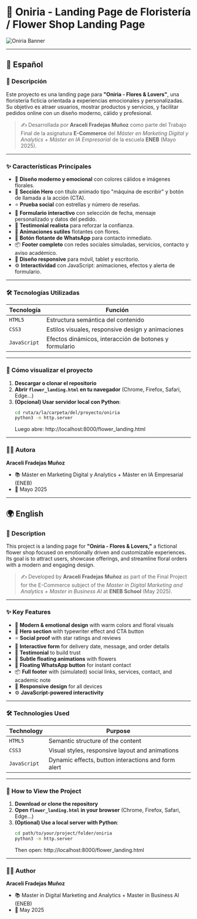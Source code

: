 # 💐 Oniria - Landing Page de Floristería / Flower Shop Landing Page

![Oniria Banner](https://via.placeholder.com/900x200?text=Oniria+-+Flores+%26+Lovers)

---

## 📌 Español

### 🌸 Descripción

Este proyecto es una landing page para **"Oniria - Flores & Lovers"**, una floristería ficticia orientada a experiencias emocionales y personalizadas. Su objetivo es atraer usuarios, mostrar productos y servicios, y facilitar pedidos online con un diseño moderno, cálido y profesional.

> ✍️ Desarrollada por **Araceli Fradejas Muñoz** como parte del Trabajo Final de la asignatura **E-Commerce** del *Máster en Marketing Digital y Analytics + Máster en IA Empresarial* de la escuela **ENEB** (Mayo 2025).

---

### ✨ Características Principales

- 🎨 **Diseño moderno y emocional** con colores cálidos e imágenes florales.
- 💬 **Sección Hero** con título animado tipo "máquina de escribir" y botón de llamada a la acción (CTA).
- ⭐ **Prueba social** con estrellas y número de reseñas.
- 📅 **Formulario interactivo** con selección de fecha, mensaje personalizado y datos del pedido.
- 💬 **Testimonial realista** para reforzar la confianza.
- 🌺 **Animaciones sutiles** flotantes con flores.
- 📲 **Botón flotante de WhatsApp** para contacto inmediato.
- 📦 **Footer completo** con redes sociales simuladas, servicios, contacto y aviso académico.
- 📱 **Diseño responsive** para móvil, tablet y escritorio.
- ⚙️ **Interactividad** con JavaScript: animaciones, efectos y alerta de formulario.

---

### 🛠️ Tecnologías Utilizadas

| Tecnología    | Función                                                        |
|---------------|----------------------------------------------------------------|
| `HTML5`       | Estructura semántica del contenido                             |
| `CSS3`        | Estilos visuales, responsive design y animaciones              |
| `JavaScript`  | Efectos dinámicos, interacción de botones y formulario         |

---

### 🚀 Cómo visualizar el proyecto

1. **Descargar o clonar el repositorio**
2. **Abrir `flower_landing.html` en tu navegador** (Chrome, Firefox, Safari, Edge…)
3. **(Opcional) Usar servidor local con Python**:
   ```bash
   cd ruta/a/la/carpeta/del/proyecto/oniria
   python3 -m http.server
   ```
   Luego abre: http://localhost:8000/flower_landing.html

---

### 👩‍💻 Autora

**Araceli Fradejas Muñoz**
- 📚 Máster en Marketing Digital y Analytics + Máster en IA Empresarial (ENEB)
- 📆 Mayo 2025

---

## 🌍 English

### 🌷 Description

This project is a landing page for **"Oniria - Flores & Lovers,"** a fictional flower shop focused on emotionally driven and customizable experiences. Its goal is to attract users, showcase offerings, and streamline floral orders with a modern and engaging design.

> ✍️ Developed by **Araceli Fradejas Muñoz** as part of the Final Project for the E-Commerce subject of the *Master in Digital Marketing and Analytics + Master in Business AI* at **ENEB School** (May 2025).

---

### ✨ Key Features

- 🎨 **Modern & emotional design** with warm colors and floral visuals
- 💬 **Hero section** with typewriter effect and CTA button
- ⭐ **Social proof** with star ratings and reviews
- 📅 **Interactive form** for delivery date, message, and order details
- 💬 **Testimonial** to build trust
- 🌺 **Subtle floating animations** with flowers
- 📲 **Floating WhatsApp button** for instant contact
- 📦 **Full footer** with (simulated) social links, services, contact, and academic note
- 📱 **Responsive design** for all devices
- ⚙️ **JavaScript-powered interactivity**

---

### 🛠️ Technologies Used

| Technology    | Purpose                                                        |
|---------------|----------------------------------------------------------------|
| `HTML5`       | Semantic structure of the content                              |
| `CSS3`        | Visual styles, responsive layout and animations                |
| `JavaScript`  | Dynamic effects, button interactions and form alert           |

---

### 🚀 How to View the Project

1. **Download or clone the repository**
2. **Open `flower_landing.html` in your browser** (Chrome, Firefox, Safari, Edge…)
3. **(Optional) Use a local server with Python**:
   ```bash
   cd path/to/your/project/folder/oniria
   python3 -m http.server
   ```
   Then open: http://localhost:8000/flower_landing.html

---

### 👩‍💻 Author

**Araceli Fradejas Muñoz**
- 📚 Master in Digital Marketing and Analytics + Master in Business AI (ENEB)
- 📆 May 2025